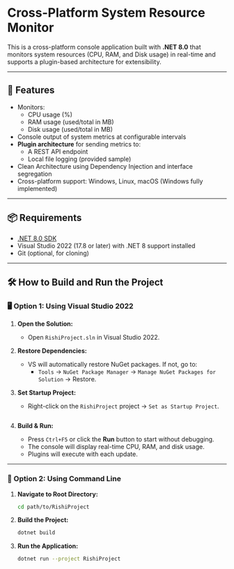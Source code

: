 # Cross-Platform System Resource Monitor

This is a cross-platform console application built with **.NET 8.0** that monitors system resources (CPU, RAM, and Disk usage) in real-time and supports a plugin-based architecture for extensibility.

---

## 🚀 Features

- Monitors:
  - CPU usage (%)
  - RAM usage (used/total in MB)
  - Disk usage (used/total in MB)
- Console output of system metrics at configurable intervals
- **Plugin architecture** for sending metrics to:
  - A REST API endpoint
  - Local file logging (provided sample)
- Clean Architecture using Dependency Injection and interface segregation
- Cross-platform support: Windows, Linux, macOS (Windows fully implemented)

---

## 📦 Requirements

- [.NET 8.0 SDK](https://dotnet.microsoft.com/en-us/download/dotnet/8.0)
- Visual Studio 2022 (17.8 or later) with .NET 8 support installed
- Git (optional, for cloning)

---

## 🛠️ How to Build and Run the Project

### 🖥️ Option 1: Using Visual Studio 2022

1. **Open the Solution:**
   - Open `RishiProject.sln` in Visual Studio 2022.

2. **Restore Dependencies:**
   - VS will automatically restore NuGet packages. If not, go to:
     - `Tools` → `NuGet Package Manager` → `Manage NuGet Packages for Solution` → Restore.

3. **Set Startup Project:**
   - Right-click on the `RishiProject` project → `Set as Startup Project`.

     ```

4. **Build & Run:**
   - Press `Ctrl+F5` or click the **Run** button to start without debugging.
   - The console will display real-time CPU, RAM, and disk usage.
   - Plugins will execute with each update.

---

### 🔧 Option 2: Using Command Line

1. **Navigate to Root Directory:**
   ```bash
   cd path/to/RishiProject

1. **Build the Project:**
   ```bash
   dotnet build

1. **Run the Application:**
   ```bash
   dotnet run --project RishiProject

